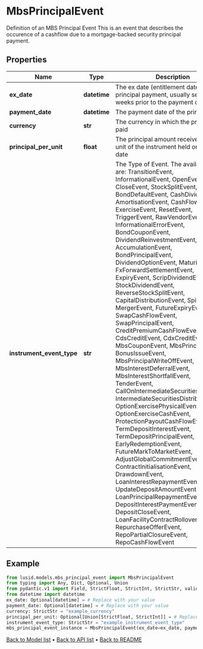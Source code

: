 # MbsPrincipalEvent

Definition of an MBS Principal Event  This is an event that describes the occurence of a cashflow due to a mortgage-backed security principal payment.
## Properties
Name | Type | Description | Notes
------------ | ------------- | ------------- | -------------
**ex_date** | **datetime** | The ex date (entitlement date) of the principal payment, usually several weeks prior to the payment date | [optional] 
**payment_date** | **datetime** | The payment date of the principal | [optional] 
**currency** | **str** | The currency in which the principal is paid | 
**principal_per_unit** | **float** | The principal amount received for each unit of the instrument held on the ex date | [optional] 
**instrument_event_type** | **str** | The Type of Event. The available values are: TransitionEvent, InformationalEvent, OpenEvent, CloseEvent, StockSplitEvent, BondDefaultEvent, CashDividendEvent, AmortisationEvent, CashFlowEvent, ExerciseEvent, ResetEvent, TriggerEvent, RawVendorEvent, InformationalErrorEvent, BondCouponEvent, DividendReinvestmentEvent, AccumulationEvent, BondPrincipalEvent, DividendOptionEvent, MaturityEvent, FxForwardSettlementEvent, ExpiryEvent, ScripDividendEvent, StockDividendEvent, ReverseStockSplitEvent, CapitalDistributionEvent, SpinOffEvent, MergerEvent, FutureExpiryEvent, SwapCashFlowEvent, SwapPrincipalEvent, CreditPremiumCashFlowEvent, CdsCreditEvent, CdxCreditEvent, MbsCouponEvent, MbsPrincipalEvent, BonusIssueEvent, MbsPrincipalWriteOffEvent, MbsInterestDeferralEvent, MbsInterestShortfallEvent, TenderEvent, CallOnIntermediateSecuritiesEvent, IntermediateSecuritiesDistributionEvent, OptionExercisePhysicalEvent, OptionExerciseCashEvent, ProtectionPayoutCashFlowEvent, TermDepositInterestEvent, TermDepositPrincipalEvent, EarlyRedemptionEvent, FutureMarkToMarketEvent, AdjustGlobalCommitmentEvent, ContractInitialisationEvent, DrawdownEvent, LoanInterestRepaymentEvent, UpdateDepositAmountEvent, LoanPrincipalRepaymentEvent, DepositInterestPaymentEvent, DepositCloseEvent, LoanFacilityContractRolloverEvent, RepurchaseOfferEvent, RepoPartialClosureEvent, RepoCashFlowEvent | 
## Example

```python
from lusid.models.mbs_principal_event import MbsPrincipalEvent
from typing import Any, Dict, Optional, Union
from pydantic.v1 import Field, StrictFloat, StrictInt, StrictStr, validator
from datetime import datetime
ex_date: Optional[datetime] = # Replace with your value
payment_date: Optional[datetime] = # Replace with your value
currency: StrictStr = "example_currency"
principal_per_unit: Optional[Union[StrictFloat, StrictInt]] = # Replace with your value
instrument_event_type: StrictStr = "example_instrument_event_type"
mbs_principal_event_instance = MbsPrincipalEvent(ex_date=ex_date, payment_date=payment_date, currency=currency, principal_per_unit=principal_per_unit, instrument_event_type=instrument_event_type)

```

[Back to Model list](../README.md#documentation-for-models) &#8226; [Back to API list](../README.md#documentation-for-api-endpoints) &#8226; [Back to README](../README.md)

